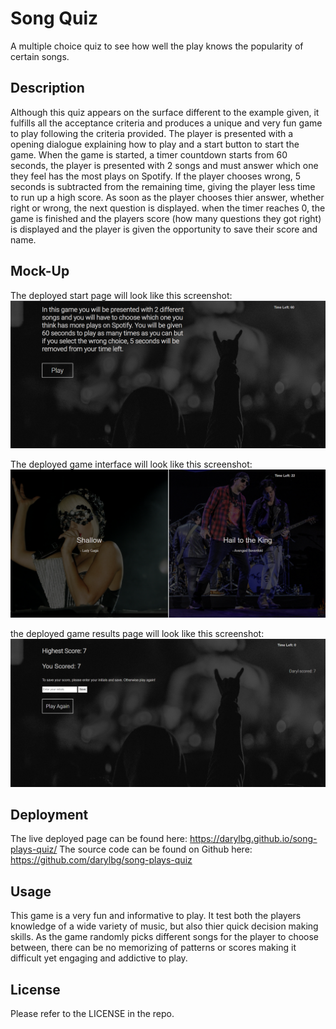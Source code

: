 # Song Quiz
A multiple choice quiz to see how well the play knows the popularity of certain songs.
 

## Description

Although this quiz appears on the surface different to the example given, it fulfills all the acceptance criteria and produces a unique and very fun game to play following the criteria provided.
The player is presented with a opening dialogue explaining how to play and a start button to start the game.
When the game is started, a timer countdown starts from 60 seconds, the player is presented with 2 songs and must answer which one they
feel has the most plays on Spotify. 
If the player chooses wrong, 5 seconds is subtracted from the remaining time, giving the player less time to run up a high score.
As soon as the player chooses thier answer, whether right or wrong, the next question is displayed.
when the timer reaches 0, the game is finished and the players score (how many questions they got right) is displayed and the player
is given the opportunity to save their score and name.

## Mock-Up

The deployed start page will look like this screenshot: ![screenshot](assets/images/screenshot1.png)

The deployed game interface will look like this screenshot: ![screenshot](assets/images/screenshot2.png)

the deployed game results page will look like this screenshot: ![screenshot](assets/images/screenshot3.png)

## Deployment

The live deployed page can be found here: https://darylbg.github.io/song-plays-quiz/
The source code can be found on Github here: https://github.com/darylbg/song-plays-quiz

## Usage

This game is a very fun and informative to play. It test both the players knowledge of a wide variety of music, but also thier quick decision making skills. As the game randomly picks different songs for the player to choose between, there can be no memorizing of patterns or scores making it difficult yet engaging and addictive to play.

## License
Please refer to the LICENSE in the repo.